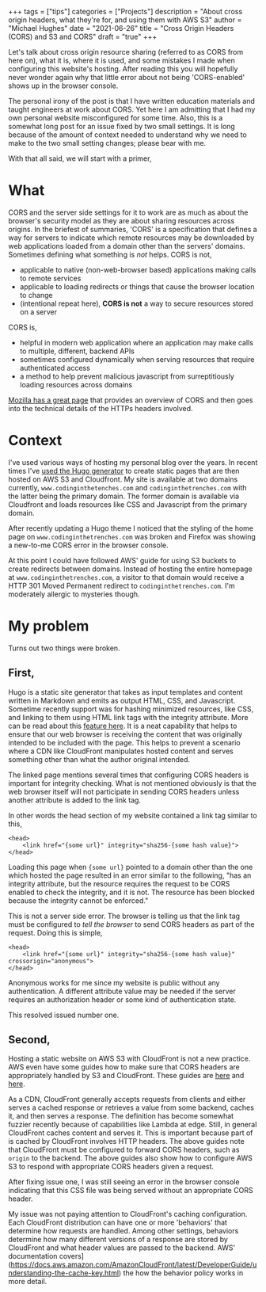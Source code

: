 +++
tags = ["tips"]
categories = ["Projects"]
description = "About cross origin headers, what they're for, and using them with AWS S3"
author = "Michael Hughes"
date = "2021-06-26"
title = "Cross Origin Headers (CORS) and S3 and CORS"
draft = "true"
+++

Let's talk about cross origin resource sharing (referred to as CORS from here on), what it is, where it is used, and some mistakes I made when configuring this website's hosting.
After reading this you will hopefully never wonder again why that little error about not being 'CORS-enabled' shows up in the browser console.

<!--more-->

The personal irony of the post is that I have written education materials and taught engineers at work about CORS. Yet here I am admitting that I had my own personal
website misconfigured for some time. Also, this is a somewhat long post for an issue fixed by two small settings. It is long because of the amount of context needed to understand why we need to make to the two small setting changes; please bear with me.

With that all said, we will start with a primer,

# What

CORS and the server side settings for it to work are as much as about the browser's security model as they are about sharing resources across origins. In the briefest 
of summaries, 'CORS' is a specification that defines a way for servers to indicate which remote resources may be downloaded by web applications loaded from
a domain other than the servers' domains. Sometimes defining what something is _not_ helps. CORS is not,

- applicable to native (non-web-browser based) applications making calls to remote services
- applicable to loading redirects or things that cause the browser location to change
- (intentional repeat here), **CORS is not** a way to secure resources stored on a server

CORS is,

- helpful in modern web application where an application may make calls to multiple, different, backend APIs
- sometimes configured dynamically when serving resources that require authenticated access
- a method to help prevent malicious javascript from surreptitiously loading resources across domains 

[Mozilla has a great page](https://developer.mozilla.org/en-US/docs/Web/HTTP/CORS) that provides an overview of CORS and then goes into the technical details of the
HTTPs headers involved.

# Context

I've used various ways of hosting my personal blog over the years. In recent times I've [used the Hugo generator](https://gohugo.io/) to create static pages that are
then hosted on AWS S3 and Cloudfront. My site is available at two domains currently, `www.codinginthetenches.com` and `codinginthetrenches.com` with the latter being
the primary domain. The former domain is available via Cloudfront and loads resources like CSS and Javascript from the primary domain.

After recently updating a Hugo theme I noticed that the styling of the home page on `www.codinginthetrenches.com` was broken and Firefox was showing a new-to-me CORS
error in the browser console.

At this point I could have followed AWS' guide for using S3 buckets to create redirects between domains. Instead of hosting the entire homepage at `www.codinginthetrenches.com`, a visitor to that domain would receive a HTTP 301 Moved Permanent redirect to `codinginthetrenches.com`. I'm moderately allergic to mysteries though.

# My problem

Turns out two things were broken.

## First,

 Hugo is a static site generator that takes as input templates and content written in Markdown and emits as output HTML, CSS, and Javascript. Sometime recently support was for hashing minimized resources, like CSS, and linking to them using HTML link tags with the integrity attribute. More can be read about this [feature here](https://developer.mozilla.org/en-US/docs/Web/Security/Subresource_Integrity). It is a neat capability that helps to ensure that our web browser is receiving the content that was originally intended to be included with the page. This helps to prevent a scenario where a CDN like CloudFront manipulates hosted content and serves something other than what the author original intended.

The linked page mentions several times that configuring CORS headers is important for integrity checking. What is not mentioned obviously is that the web browser itself will not participate in sending CORS headers unless another attribute is added to the link tag.

In other words the head section of my website contained a link tag similar to this,

```
<head>
    <link href="{some url}" integrity="sha256-{some hash value}">
</head>
```

Loading this page when `{some url}` pointed to a domain other than the one which hosted the page resulted in an error similar to the following, "has an integrity attribute, but the resource requires the request to be CORS enabled to check the integrity, and it is not. The resource has been blocked because the integrity cannot be enforced."

This is not a server side error. The browser is telling us that the link tag must be configured to _tell the browser_ to send CORS headers as part of the request. Doing this is simple,

```
<head>
    <link href="{some url}" integrity="sha256-{some hash value}" crossorigin="anonymous">
</head>
```

Anonymous works for me since my website is public without any authentication. A different attribute value may be needed if the server requires an authorization header or some kind of authentication state.

This resolved issued number one.

## Second,

Hosting a static website on AWS S3 with CloudFront is not a new practice. AWS even have some guides how to make sure that CORS headers are appropriately handled by S3 and CloudFront. These guides are [here](https://aws.amazon.com/premiumsupport/knowledge-center/no-access-control-allow-origin-error/) and [here](https://docs.aws.amazon.com/AmazonS3/latest/userguide/ManageCorsUsing.html).

As a CDN, CloudFront generally accepts requests from clients and either serves a cached response or retrieves a value from some backend, caches it, and then serves a 
response. The definition has become somewhat fuzzier recently because of capabilities like Lambda at edge. Still, in general CloudFront caches content and serves it. This is
important because part of is cached by CloudFront involves HTTP headers. The above guides note that CloudFront must be configured to forward CORS headers, such as `origin` to the backend. The above guides also show how to configure AWS S3 to respond with appropriate CORS headers given a request.

After fixing issue one, I was still seeing an error in the browser console indicating that this CSS file was being served without an appropriate CORS header.

My issue was not paying attention to CloudFront's caching configuration. Each CloudFront distribution can have one or more 'behaviors' that determine
how requests are handled. Among other settings, behaviors determine how many different versions of a response are stored by CloudFront and what header values
are passed to the backend. AWS' documentation covers](https://docs.aws.amazon.com/AmazonCloudFront/latest/DeveloperGuide/understanding-the-cache-key.html) the how the behavior policy works in more detail.